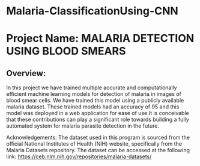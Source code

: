 # Malaria-ClassificationUsing-CNN
# Project Name: MALARIA DETECTION USING BLOOD SMEARS



## Overview: 
In this project we have trained multiple accurate and computationally efficient machine learning models for detection of malaria in images of blood smear cells. We have trained this model using a publicly available malaria dataset. These trained models had an accuracy of 95 and this model was deployed in a web application for ease of use.It is conceivable that these contributions can play a significant role towards building a fully automated system for malaria parasite detection in the future.


Acknowledgements:
The dataset used in this program is sourced from the official National Institutes of Health (NIH) website, specifically from the Malaria Datasets repository. The dataset can be accessed at the following link: https://ceb.nlm.nih.gov/repositories/malaria-datasets/ 
